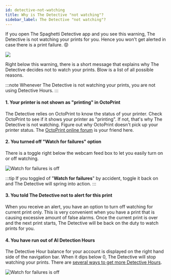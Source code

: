 ```yaml
---
id: detective-not-watching
title: Why is The Detective "not watching"?
sidebar_label: The Detective "not watching"?
---
```


If you open The Spaghetti Detective app and you see this warning, The Detective is not watching your prints for you. Hence you won't get alerted in case there is a print failure. 😟

![](/img/user_guides/helpdocs/not-watching.png)

Right below this warning, there is a short message that explains why The Detective decides not to watch your prints. Blow is a list of all possible reasons.

:::note
Whenever The Detective is not watching your prints, you are not using Detective Hours.
:::


#### 1. Your printer is not shown as "printing" in OctoPrint

The Detective relies on OctoPrint to know the status of your printer. Check OctoPrint to see if it shows your printer as "printing". If not, that's why The Detective is not watching. Figure out why OctoPrint doesn't pick up your printer status. The [OctoPrint online forum](https://community.octoprint.org/) is your friend here.

#### 2. You turned off "Watch for failures" option

There is a toggle right below the webcam feed box to let you easily turn on or off watching.

![Watch for failures is off](/img/user_guides/helpdocs/disable_watching.png)

:::tip
If you toggled of "**Watch for failures**" by accident, toggle it back on and The Detective will spring into action.
:::

#### 3. You told The Detective not to alert for this print

When you receive an alert, you have an option to turn off watching for current print only. This is very convenient when you have a print that is causing excessive amount of false alarms. Once the current print is over and the next print starts, The Detective will be back on the duty to watch prints for you.

#### 4. You have run out of AI Detection Hours

The Detective Hour balance for your account is displayed on the right hand side of the navigation bar. When it dips below 0, The Detective will stop watching your prints. There are [several ways to get more Detective Hours](/docs/how-does-detective-hour-work#how-do-i-get-detective-hours).

![Watch for failures is off](/img/user_guides/helpdocs/negative-dh-balance.png)

